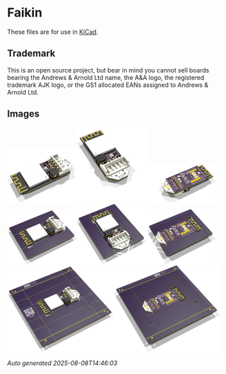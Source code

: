 # Faikin

These files are for use in [KiCad](https://www.kicad.org).

## Trademark

This is an open source project, but bear in mind you cannot sell boards bearing the Andrews & Arnold Ltd name, the A&A logo, the registered trademark AJK logo, or the GS1 allocated EANs assigned to Andrews & Arnold Ltd.

## Images

<img src='Faikin.png' width=32%><img src='Faikin-90.png' width=32%><img src='Faikin-bottom.png' width=32%>
<img src='Faikin-alt.png' width=32%><img src='Faikin-alt-90.png' width=32%><img src='Faikin-alt-bottom.png' width=32%>
<img src='Faikin-panel.png' width=49%><img src='Faikin-panel-bottom.png' width=49%>

*Auto generated 2025-08-08T14:46:03*
